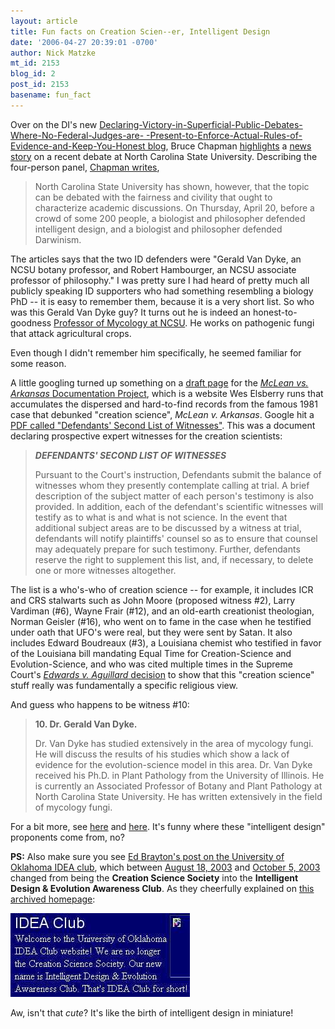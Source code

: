 ```yaml
---
layout: article
title: Fun facts on Creation Scien--er, Intelligent Design
date: '2006-04-27 20:39:01 -0700'
author: Nick Matzke
mt_id: 2153
blog_id: 2
post_id: 2153
basename: fun_fact
---
```

Over on the DI's new [Declaring-Victory-in-Superficial-Public-Debates-Where-No-Federal-Judges-are- -Present-to-Enforce-Actual-Rules-of-Evidence-and-Keep-You-Honest blog](http://www.evolutionnews.org), Bruce Chapman [highlights](http://www.evolutionnews.org/2006/04/fair_fight_over_darwinism_and.html) a [news story](http://www.newsobserver.com/102/story/432109.html) on a recent debate at North Carolina State University.  Describing the four-person panel, [Chapman writes](http://www.evolutionnews.org/2006/04/fair_fight_over_darwinism_and.html),

> North Carolina State University has shown, however, that the topic can be debated with the fairness and civility that ought to characterize academic discussions. On Thursday, April 20, before a crowd of some 200 people, a biologist and philosopher defended intelligent design, and a biologist and philosopher defended Darwinism.

The articles says that the two ID defenders were "Gerald Van Dyke, an NCSU botany professor, and Robert Hambourger, an NCSU associate professor of philosophy."  I was pretty sure I had heard of pretty much all publicly speaking ID supporters who had something resembling a biology PhD -- it is easy to remember them, because it is a very short list.  So who was this Gerald Van Dyke guy?  It turns out he is indeed an honest-to-goodness [Professor of Mycology at NCSU](http://www.cals.ncsu.edu/botany/Faculty/gvandyke/gvandyke.html).  He works on pathogenic fungi that attack agricultural crops.

Even though I didn't remember him specifically, he seemed familiar for some reason.

A little googling turned up something on a [draft page](http://mclean_project.home.att.net/) for the [_McLean vs. Arkansas_ Documentation Project](http://www.antievolution.org/projects/mclean/new_site/index.htm), which is a website Wes Elsberry runs that accumulates the dispersed and hard-to-find records from the famous 1981 case that debunked "creation science", _McLean v. Arkansas_.  Google hit a [PDF called "Defendants' Second List of Witnesses"](http://mclean_project.home.att.net/legal/2ndlist.pdf).  This was a document declaring prospective expert witnesses for the creation scientists:

> **_DEFENDANTS' SECOND LIST OF WITNESSES_**
> 
> Pursuant to the Court's instruction, Defendants submit the balance of witnesses whom they presently contemplate calling at trial. A brief description of the subject matter of each person's testimony is also provided. In addition, each of the defendant's scientific witnesses will testify as to what is and what is not science. In the event that additional subject areas are to be discussed by a witness at trial, defendants will notify plaintiffs' counsel so as to ensure that counsel may adequately prepare for such testimony. Further, defendants reserve the right to supplement this list, and, if necessary, to delete one or more witnesses altogether.

The list is a who's-who of creation science -- for example, it includes ICR and CRS stalwarts such as John Moore (proposed witness #2), Larry Vardiman (#6), Wayne Frair (#12), and an old-earth creationist theologian, Norman Geisler (#16), who went on to fame in the case when he testified under oath that UFO's were real, but they were sent by Satan.  It also includes Edward Boudreaux (#3), a Louisiana chemist who testified in favor of the Louisiana bill mandating Equal Time for Creation-Science and Evolution-Science, and who was cited multiple times in the Supreme Court's [_Edwards v. Aguillard_ decision](http://www.talkorigins.org/faqs/edwards-v-aguillard.html) to show that this "creation science" stuff really was fundamentally a specific religious view.

And guess who happens to be witness #10:

> **10. Dr. Gerald Van Dyke.**
> 
> Dr. Van Dyke has studied extensively in the area of mycology fungi. He will discuss the results of his studies which show a lack of evidence for the evolution-science model in this area. Dr. Van Dyke received his Ph.D. in Plant Pathology from the University of Illinois. He is currently an Associated Professor of Botany and Plant Pathology at North Carolina State University. He has written extensively in the field of mycology fungi.

For a bit more, see [here](http://www.antievolution.org/projects/mclean/new_site/docs/participants.htm) and [here](http://groups.google.com/group/talk.origins/browse_frm/thread/c06248a25daac4c4/0262871ea0a7d6e0?q=gerald+van+dyke&amp;rnum=1#0262871ea0a7d6e0).   It's funny where these "intelligent design" proponents come from, no?

**PS:** Also make sure you see [Ed Brayton's post on the University of Oklahoma IDEA club](http://scienceblogs.com/dispatches/2006/04/creation_groups_evolve_into_id.php), which between [August 18, 2003](http://web.archive.org/web/20030818044201/http://www.ou.edu/css/) and [October 5, 2003](http://web.archive.org/web/20031005121118/http://www.ou.edu/css/) changed from being the **Creation Science Society** into the **Intelligent Design & Evolution Awareness Club**.  As they cheerfully explained on [this archived homepage](http://web.archive.org/web/20031005121118/http://www.ou.edu/css/):

<img src="/uploads/2006/2003-Univ_OK_IDEA_club.jpg" alt="IDEA Club - Welcome to the University of Oklahoma IDEA Club website! We are no longer the Creation Science Society. Our new name is Intelligent Design &amp; Evolution Awareness Club. That&apos;s IDEA Club for short!" width="287" height="134" style="" />

Aw, isn't that _cute_?  It's like the birth of intelligent design in miniature!
